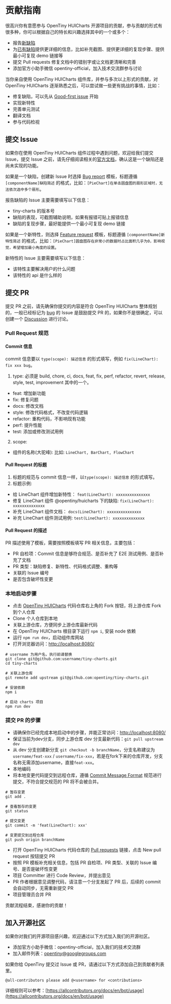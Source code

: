 # 贡献指南

很高兴你有意愿参与 OpenTiny HUICharts 开源项目的贡献，参与贡献的形式有很多种，你可以根据自己的特长和兴趣选择其中的一个或多个：

- 报告[新缺陷](https://github.com/opentiny/tiny-charts/issues/new?template=bug-report.yml)
- 为[已有缺陷](https://github.com/opentiny/tiny-charts/labels/bug)提供更详细的信息，比如补充截图、提供更详细的复现步骤、提供最小可复现 demo 链接等
- 提交 Pull requests 修复文档中的错别字或让文档更清晰和完善
- 添加官方小助手微信 opentiny-official，加入技术交流群参与讨论

当你亲自使用 OpenTiny HUICharts 组件库，并参与多次以上形式的贡献，对 OpenTiny HUICharts 逐渐熟悉之后，可以尝试做一些更有挑战的事情，比如：

- 修复缺陷，可以先从 [Good-first issue](https://github.com/opentiny/tiny-charts/labels/good%20first%20issue) 开始
- 实现新特性
- 完善单元测试
- 翻译文档
- 参与代码检视

## 提交 Issue

如果你在使用 OpenTiny HUICharts 组件过程中遇到问题，欢迎给我们提交 Issue，提交 Issue 之前，请先仔细阅读相关的[官方文档](https://opentiny.design)，确认这是一个缺陷还是尚未实现的功能。

如果是一个缺陷，创建新 Issue 时选择 [Bug report](https://github.com/opentiny/tiny-charts/issues/new?template=bug-report.yml) 模板，标题遵循 `[componentName]缺陷简述` 的格式，比如：`[PieChart]在单击圆盘图的扇形区域时，无法依次选中多个扇形`。

报告缺陷的 Issue 主要需要填写以下信息：

- tiny-charts 的版本号
- 缺陷的表现，可截图辅助说明，如果有报错可贴上报错信息
- 缺陷的复现步骤，最好能提供一个最小可复现 demo 链接

如果是一个新特性，则选择 [Feature request](https://github.com/opentiny/tiny-charts/issues/new?template=feature-request.yml) 模板，标题遵循 `[componentName]新特性简述` 的格式，比如：`[PieChart]圆盘图存在非常小的数据时占比面积几乎为0，影响视觉，希望增加最小角度的设置`。

新特性的 Issue 主要需要填写以下信息：

- 该特性主要解决用户的什么问题
- 该特性的 api 是什么样的

## 提交 PR

提交 PR 之前，请先确保你提交的内容是符合 OpenTiny HUICharts 整体规划的，一般已经标记为 [bug](https://github.com/opentiny/tiny-charts/labels/bug) 的 Issue 是鼓励提交 PR 的，如果你不是很确定，可以创建一个 [Discussion](https://github.com/opentiny/tiny-charts/discussions) 进行讨论。

### Pull Request 规范

#### Commit 信息

commit 信息要以 `type(scope): 描述信息` 的形式填写，例如 `fix(LineChart): fix xxx bug`。

1. type: 必须是 build, chore, ci, docs, feat, fix, perf, refactor, revert, release, style, test, improvement 其中的一个。
- feat: 增加新功能
- fix: 修复问题
- docs: 修改文档
- style: 修改代码格式，不改变代码逻辑
- refactor: 重构代码，不影响现有功能
- perf: 提升性能
- test: 添加或修改测试用例

2. scope:

- 组件的名称(大驼峰): 比如: `LineChart, BarChart, FlowChart`

#### Pull Request 的标题

1. 标题的规范与 commit 信息一样，以`type(scope): 描述信息` 的形式填写。
2. 标题示例:

- 给 LineChart 组件增加新特性： `feat(LineChart): xxxxxxxxxxxxxxx`
- 修复 LineChart 组件 @opentiny/huicharts 下的缺陷: `fix(LineChart): xxxxxxxxxxxxxx`
- 补充 LineChart 组件文档： `docs(LineChart): xxxxxxxxxxxxxxx`
- 补充 LineChart 组件测试用例: `test(LineChart): xxxxxxxxxxxxxx`

#### Pull Request 的描述

PR 描述使用了模板，需要按照模板填写 PR 相关信息，主要包括：

- PR 自检项：Commit 信息是够符合规范、是否补充了 E2E 测试用例、是否补充了文档
- PR 类型：缺陷修复、新特性、代码格式调整、重构等
- 关联的 Issue 编号
- 是否包含破坏性变更

### 本地启动步骤

- 点击 [OpenTiny HUICharts](https://github.com/opentiny/tiny-charts) 代码仓库右上角的 Fork 按钮，将上游仓库 Fork 到个人仓库
- Clone 个人仓库到本地
- 关联上游仓库，方便同步上游仓库最新代码
- 在 OpenTiny HUICharts 根目录下运行 `npm i`, 安装 node 依赖
- 运行 `npm run dev`，启动组件库网站
- 打开浏览器访问：[http://localhost:8080/](http://localhost:8080/)

```shell
# username 为用户名，执行前请替换
git clone git@github.com:username/tiny-charts.git
cd tiny-charts

# 关联上游仓库
git remote add upstream git@github.com:opentiny/tiny-charts.git

# 安装依赖
npm i

# 启动 charts 项目
npm run dev
```

### 提交 PR 的步骤

- 请确保你已经完成本地启动中的步骤，并能正常访问：[http://localhost:8080/](http://localhost:8080/)
- 保证当前为dev分支，同步上游仓库 dev 分支最新代码：`git pull upstream dev`
- 从 dev 分支创建新分支 `git checkout -b branchName`，分支名称建议为 `username/feat-xxx` / `username/fix-xxx`，若是在fork下来的仓库开发，分支名称无需添加username，直接`feat-xxx`。
- 本地编码
- 将本地变更代码提交到远程仓库，遵循 [Commit Message Format](https://www.conventionalcommits.org/zh-hans/v1.0.0/) 规范进行提交，不符合提交规范的 PR 将不会被合并。
```shell
# 暂存变更
git add .

# 查看暂存的变更
git status

# 提交变更
git commit -m 'feat(LineChart): xxx'

# 变更提交到远程仓库
git push origin branchName
```
- 打开 OpenTiny HUICharts 代码仓库的 [Pull requests](https://github.com/opentiny/tiny-charts/pulls) 链接，点击 New pull request 按钮提交 PR
- 按照 PR 模板补充相关信息，包括 PR 自检项、PR 类型、关联的 Issue 编号、是否是破坏性变更
- 项目 Committer 进行 Code Review，并提出意见
- PR 作者根据意见调整代码，请注意一个分支发起了 PR 后，后续的 commit 会自动同步，无需重新提交 PR
- 项目管理员合并 PR

贡献流程结束，感谢你的贡献！

## 加入开源社区

如果你对我们的开源项目感兴趣，欢迎通过以下方式加入我们的开源社区。

- 添加官方小助手微信：opentiny-official，加入我们的技术交流群
- 加入邮件列表：<opentiny@googlegroups.com>

如果你给 OpenTiny 提交过 Issue 或 PR，请通过以下方式添加自己到贡献者列表里。

```
@all-contributors please add @<username> for <contributions>
```

详细规则可以参考：[https://allcontributors.org/docs/en/bot/usage](https://allcontributors.org/docs/en/bot/usage)
